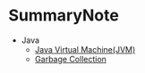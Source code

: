 # SummaryNote

- Java
  - [Java Virtual Machine(JVM)](java/JVM.md)
  - [Garbage Collection](java/GC.md)